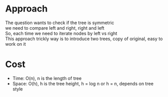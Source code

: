 # Approach
The question wants to check if the tree is symmetric  
we need to compare left and right, right and left  
So, each time we need to iterate nodes by left vs right  
This approach trickly way is to introduce two trees, copy of original, easy to work on it

# Cost 
- Time: O(n), n is the length of tree
- Space: O(h), h is the tree height, h = log n or h = n, depends on tree style
